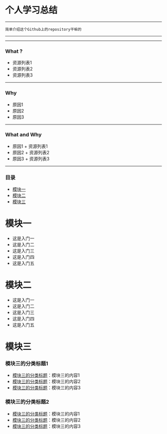 # 个人学习总结

--------------------------------------------------------------------------------------
    简单介绍这个Github上的repository干嘛的
--------------------------------------------------------------------------------------

* * *

### What ?

-  资源列表1
-  资源列表2
-  资源列表3

* * *

### Why
-  原因1
-  原因2
-  原因3

* * *

### What and Why
-  原因1 + 资源列表1
-  原因2 + 资源列表2
-  原因3 + 资源列表3

* * *

### 目录

*   [模块一](#section1)
*   [模块二](#section2)
*   [模块三](#section3)

# <a name="section1"></a>模块一

*   这是入门一
*   这是入门二
*   这是入门三
*   这是入门四
*   这是入门五

# <a name="section2"></a>模块二
*   这是入门一
*   这是入门二
*   这是入门三
*   这是入门四
*   这是入门五

# <a name="section3"></a>模块三

### <a name="section3_title1"></a>模块三的分类标题1
*   [模块三的分类标题](http://loveer.tech)：模块三的内容1
*   [模块三的分类标题](http://loveer.tech)：模块三的内容2
*   [模块三的分类标题](http://loveer.tech)：模块三的内容3

### <a name="section3_title2"></a>模块三的分类标题2
*   [模块三的分类标题](http://loveer.tech)：模块三的内容1
*   [模块三的分类标题](http://loveer.tech)：模块三的内容2
*   [模块三的分类标题](http://loveer.tech)：模块三的内容3

